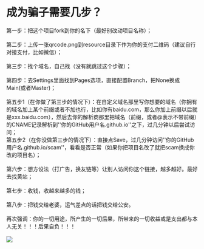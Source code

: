 # 成为骗子需要几步？
第一步：把这个项目fork到你的名下（最好别改动项目名称）；
<br>
<br>
第二步：上传一张qrcode.png到resource目录下作为你的支付二维码（建议自行对接支付，比如微信）；
<br>
<br>
第三步：找个域名，自己找（没有就跳过这个步骤）；
<br>
<br>
第四步：去Settings里面找到Pages选项，直接配置Branch，把None换成Main(或者Master)；
<br>
<br>
第五步1（在你做了第三步的情况下）：在自定义域名那里写你想要的域名（你拥有的域名加上某个前缀或者不加也行，比如你有baidu.com，那么你加上前缀以后就是xxx.baidu.com），然后去你的解析商那里把域名（前缀，或者@表示不带前缀）的CNAME记录解析到''你的GitHub用户名.github.io''之下，过几分钟以后尝试访问；
<br>
第五步2（在你没做第三步的情况下）：直接点Save，过几分钟访问''你的GitHub用户名.github.io/scam''，看看是否正常（如果你把项目名改了就把scam换成你改的项目名）；
<br>
<br>
第六步：想方设法（打广告，换友链等）让别人访问你这个链接，越多越好。最好去找黄站；
<br>
<br>
第七步：收钱，收越来越多的钱；
<br>
<br>
第八步：把钱交给老婆，运气差点的话把钱交给公安。
<br>
<br>
再次强调：你的一切用途，所产生的一切后果，所带来的一切收益或是支出都与本人无关！！！后果自负！！！
<br><br><img src='https://ygwiki.eu.org/lib/tpl/dokuwiki/images/logo.png'>
